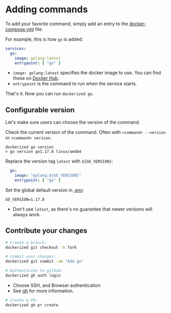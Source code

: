 # Adding commands

To add your favorite command, simply add an entry to the [docker-compose.yml](docker-compose.yml) file.

For example, this is how `go` is added:

```yaml
services:
  go:
    image: golang:latest
    entrypoint: [ "go" ]
```

- `image: golang:latest` specifies the docker image to use. You can find these on [Docker Hub](https://hub.docker.com/).
- `entrypoint` is the command to run when the service starts.

That's it. Now you can run `dockerized go`.

## Configurable version

Let's make sure users can choose the version of the command.

Check the current version of the command. Often with `<command> --version` or `<command> version`.

```shell
dockerized go version
> go version go1.17.8 linux/amd64
```

Replace the version tag `latest` with `${GO_VERSION}`:

```yaml
  go:
    image: "golang:${GO_VERSION}"
    entrypoint: [ "go" ]
```

Set the global default version in [.env](.env):

```dotenv
GO_VERSION=1.17.8
```

- Don't use `latest`, as there's no guarantee that newer versions will always work.

## Contribute your changes

```bash
# Create a branch:
dockerized git checkout -b fork

# Commit your changes:
dockerized git commit -am "Add go"

# Authenticate to github:
dockerized gh auth login
```

- Choose SSH, and Browser authentication
- See [gh](apps/gh/README.md) for more information.

```bash
# Create a PR:
dockerized gh pr create
```
